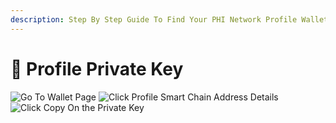 ```yaml
---
description: Step By Step Guide To Find Your PHI Network Profile Wallet's Private Key
---
```


# 🔏 Profile Private Key

![Go To Wallet Page](../.gitbook/assets/IMG\_4802.jpg) ![Click Profile Smart Chain Address Details](../.gitbook/assets/IMG\_4800.jpg) ![Click Copy On the Private Key](../.gitbook/assets/IMG\_4801.jpg)
